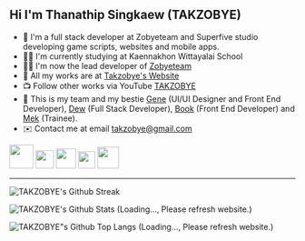 <h2>Hi I'm Thanathip Singkaew (TAKZOBYE)</h2>

- 🧠 I'm a full stack developer at Zobyeteam and Superfive studio developing game scripts, websites and mobile apps.
- 🧑‍🎓 I'm currently studying at Kaennakhon Wittayalai School
- 🧑‍💻 I'm now the lead developer of [Zobyeteam](https://zobyeteam.com)
- 📃 All my works are at [Takzobye's Website](https://takzobye.dev)
- 📺 Follow other works via YouTube [TAKZOBYE](https://youtube.com/@takzobyetzb)
- 💖 This is my team and my bestie [Gene](https://github.com/genezobye) (UI/UI Designer and Front End Developer), [Dew](https://github.com/Generatee) (Full Stack Developer), [Book](https://github.com/InTheLibraryy) (Front End Developer) and [Mek](https://github.com/siripat01) (Trainee).
- ✉️ Contact me at email takzobye@gmail.com

[<img width="42px" src="https://media.discordapp.net/attachments/1079080782804549642/1142211588204535970/2560px-YouTube_full-color_icon_28201729.png?width=970&height=671" />](https://youtube.com/@takzobyetzb/videos)
[<img width="32px" src="https://media.discordapp.net/attachments/1079080782804549642/1142211181721952476/1200px-Facebook_f_logo_28202129.png?width=671&height=671" />](https://www.facebook.com/TAKZOBYETZB/)
[<img width="35px" src="https://media.discordapp.net/attachments/1079080782804549642/1142211115531640863/220px-Logo_of_Twitter.png" />](https://twitter.com/takzobye)
[<img width="30px" src="https://media.discordapp.net/attachments/1079080782804549642/1142212499165413477/Instagram_logo_2022.png?width=671&height=671" />](https://instagram.com/takzobye/)
[<img width="38px" src="https://media.discordapp.net/attachments/1079080782804549642/1142211943680188566/636e0a6a49cf127bf92de1e2_icon_clyde_blurple_RGB.png" />](https://discord.gg/sJ6PJ7C)

<hr>

![ TAKZOBYE's Github Streak ](http://github-readme-streak-stats.herokuapp.com?user=takzobye&theme=radical)

![ TAKZOBYE's Github Stats (Loading..., Please refresh website.) ](https://takzobye-github-readme-stats.vercel.app/api?username=takzobye&hide=issues,contribs&show_icons=true&theme=radical)

![ TAKZOBYE"s Github Top Langs (Loading..., Please refresh website.) ](https://takzobye-github-readme-stats.vercel.app/api/top-langs/?username=takzobye&show_icons=true&theme=radical)
